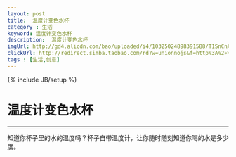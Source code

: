 ```yaml
---
layout: post
title:  温度计变色水杯
category : 生活
keyword: 温度计变色水杯
description:  温度计变色水杯
imgUrl: http://gd4.alicdn.com/bao/uploaded/i4/10325024898391588/T1SnCnXEBhXXXXXXXX_!!0-item_pic.jpg_400x400.jpg_.webp
clickUrl: http://redirect.simba.taobao.com/rd?w=unionnojs&f=http%3A%2F%2Fai.taobao.com%2Fauction%2Fedetail.htm%3Fe%3D1pZCCHWdZ3bebLdhAWchHLPX2efxcP%252FAd0WM9ezukg2LltG5xFicOdXrTUTgh9sMDPIwxrc30rikl0dvZi7AGYNCr2UH%252B95i7soj0Gesb8Bu30%252F3YOl%252BD%252BIZWR1bMnHu%26unid%3D34221849%26ptype%3D100010%26from%3Dbasic&k=5ccfdb950740ca16&c=un&b=alimm_0&p=mm_34221849_4518477_14818311
tags : [生活,创意]
---
```

{% include JB/setup %}
# 温度计变色水杯
---

知道你杯子里的水的温度吗？杯子自带温度计，让你随时随刻知道你喝的水是多少度。

<!--break-->

<a href="http://redirect.simba.taobao.com/rd?w=unionnojs&f=http%3A%2F%2Fai.taobao.com%2Fauction%2Fedetail.htm%3Fe%3D1pZCCHWdZ3bebLdhAWchHLPX2efxcP%252FAd0WM9ezukg2LltG5xFicOdXrTUTgh9sMDPIwxrc30rikl0dvZi7AGYNCr2UH%252B95i7soj0Gesb8Bu30%252F3YOl%252BD%252BIZWR1bMnHu%26unid%3D34221849%26ptype%3D100010%26from%3Dbasic&k=5ccfdb950740ca16&c=un&b=alimm_0&p=mm_34221849_4518477_14818311"><img src="http://gd4.alicdn.com/bao/uploaded/i4/10325024898391588/T1SnCnXEBhXXXXXXXX_!!0-item_pic.jpg_400x400.jpg_.webp" alt=""></a>
